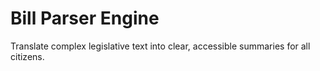 # Bill Parser Engine
Translate complex legislative text into clear, accessible summaries for all citizens.
